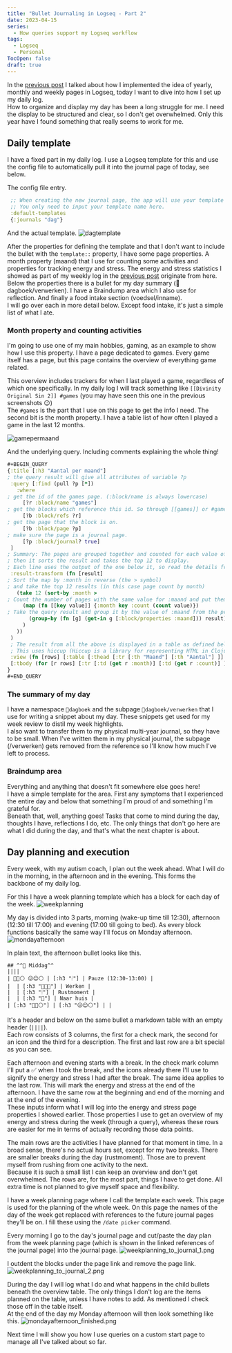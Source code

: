 ```yaml
---
title: "Bullet Journaling in Logseq - Part 2"
date: 2023-04-15
series: 
  - How queries support my Logseq workflow
tags: 
  - Logseq
  - Personal
TocOpen: false
draft: true
---
```

In the [previous post](../Bullet-Journaling-in-Logseq) I talked about how I implemented the idea of yearly, monthly and weekly pages in Logseq, today I want to dive into how I set up my daily log.  
How to organize and display my day has been a long struggle for me. I need the display to be structured and clear, so I don't get overwhelmed. Only this year have I found something that really seems to work for me.
## Daily template
I have a fixed part in my daily log. I use a Logseq template for this and use the config file to automatically pull it into the journal page of today, see below.

The config file entry.
```clojure
 ;; When creating the new journal page, the app will use your template if there is one.
 ;; You only need to input your template name here.
 :default-templates
 {:journals "dag"}
```

And the actual template.
![dagtemplate](dagtemplate.png)

After the properties for defining the template and that I don't want to include the bullet with the `template::` property, I have some page properties. A month property (maand) that I use for counting some activities and properties for tracking energy and stress. The energy and stress statistics I showed as part of my weekly log in the [previous post](../Bullet-Journaling-in-Logseq) originate from here.  
Below the properties there is a bullet for my day summary (📓dagboek/verwerken). I have a Braindump area which I also use for reflection. And finally a food intake section (voedsel/inname).  
I will go over each in more detail below. Except food intake, it's just a simple list of what I ate.
### Month property and counting activities
I'm going to use one of my main hobbies, gaming, as an example to show how I use this property. I have a page dedicated to games. Every game itself has a page, but this page contains the overview of everything game related.

This overview includes trackers for when I last played a game, regardless of which one specifically. In my daily log I will track something like `[[Divinity Original Sin 2]] #games` (you may have seen this one in the previous screenshots 😉)  
The `#games` is the part that I use on this page to get the info I need. The second bit is the month property. I have a table list of how often I played a game in the last 12 months.

![gamepermaand](gamepermaand.png)

And the underlying query. Including comments explaining the whole thing!
```clojure
#+BEGIN_QUERY 
{:title [:h3 "Aantal per maand"]
; the query result will give all attributes of variable ?p
 :query [:find (pull ?p [*]) 
   :where
; get the id of the games page. (:block/name is always lowercase)
     [?r :block/name "games"] 
; get the blocks which reference this id. So through [[games]] or #games
     [?b :block/refs ?r] 
; get the page that the block is on.
     [?b :block/page ?p] 
; make sure the page is a journal page.
     [?p :block/journal? true] 
 ]
; Summary: The pages are grouped together and counted for each value of :maand
; then it sorts the result and takes the top 12 to display.
; Each line uses the output of the one below it, so read the details from bottom to top
 :result-transform (fn [result] 
; Sort the map by :month in reverse (the > symbol)
; and take the top 12 results (in this case page count by month)
   (take 12 (sort-by :month > 
; Count the number of pages with the same value for :maand and put them in a key value pair.
     (map (fn [[key value]] {:month key :count (count value)}) 
; Take the query result and group it by the value of :maand from the properties attribute.
       (group-by (fn [g] (get-in g [:block/properties :maand])) result) 
     )
   ))
 )
 ; The result from all the above is displayed in a table as defined below.
 ; This uses hiccup (Hiccup is a library for representing HTML in Clojure)
 :view (fn [rows] [:table [:thead [:tr [:th "Maand"] [:th "Aantal"] ]] 
 [:tbody (for [r rows] [:tr [:td (get r :month)] [:td (get r :count)] ])] ])
}
#+END_QUERY
```
### The summary of my day
I have a namespace `📓dagboek` and the subpage `📓dagboek/verwerken` that I use for writing a snippet about my day. These snippets get used for my week review to distil my week highlights.  
I also want to transfer them to my physical multi-year journal, so they have to be small. When I've written them in my physical journal, the subpage (/verwerken) gets removed from the reference so I'll know how much I've left to process.
### Braindump area
Everything and anything that doesn't fit somewhere else goes here!  
I have a simple template for the area. First any symptoms that I experienced the entire day and below that something I'm proud of and something I'm grateful for.  
Beneath that, well, anything goes! Tasks that come to mind during the day, thoughts I have, reflections I do, etc. The only things that don't go here are what I did during the day, and that's what the next chapter is about.
## Day planning and execution
Every week, with my autism coach, I plan out the week ahead. What I will do in the morning, in the afternoon and in the evening. This forms the backbone of my daily log.

For this I have a week planning template which has a block for each day of the week. 
![weekplanning](weekplanning.png)

My day is divided into 3 parts, morning (wake-up time till 12:30), afternoon (12:30 till 17:00) and evening (17:00 till going to bed). As every block functions basically the same way I'll focus on Monday afternoon. 
![mondayafternoon](mondayafternoon.png)

In plain text, the afternoon bullet looks like this.
```
## ^^🌄 Middag^^
||||
| 🪫🔋⚪ 😖😌⚪ | [:h3 "🕯"] | Pauze (12:30-13:00) |
|  | [:h3 "👩🏽‍💻"] | Werken |
|  | [:h3 "🕯"] | Rustmoment |
|  | [:h3 "🚆"] | Naar huis |
| [:h3 "🪫🔋⚪"] | [:h3 "😖😌⚪"] | |
```
It's a header and below on the same bullet a markdown table with an empty header (`||||`).  
Each row consists of 3 columns, the first for a check mark, the second for an icon and the third for a description. The first and last row are a bit special as you can see.

Each afternoon and evening starts with a break. In the check mark column I'll put a ✅ when I took the break, and the icons already there I'll use to signify the energy and stress I had after the break. The same idea applies to the last row. This will mark the energy and stress at the end of the afternoon. I have the same row at the beginning and end of the morning and at the end of the evening.  
These inputs inform what I will log into the energy and stress page properties I showed earlier. Those properties I use to get an overview of my energy and stress during the week (through a query), whereas these rows are easier for me in terms of actually recording those data points.

The main rows are the activities I have planned for that moment in time. In a broad sense, there's no actual hours set, except for my two breaks. There are smaller breaks during the day (rustmoment). Those are to prevent myself from rushing from one activity to the next.  
Because it is such a small list I can keep an overview and don't get overwhelmed. The rows are, for the most part, things I have to get done. All extra time is not planned to give myself space and flexibility. 

I have a week planning page where I call the template each week. This page is used for the planning of the whole week. On this page the names of the day of the week get replaced with references to the future journal pages they'll be on. I fill these using the `/date picker` command.

Every morning I go to the day's journal page and cut/paste the day plan from the week planning page (which is shown in the linked references of the journal page) into the journal page. 
![weekplanning_to_journal_1.png](weekplanning_to_journal_1.png)

I outdent the blocks under the page link and remove the page link.
![weekplanning_to_journal_2.png](weekplanning_to_journal_2.png)

During the day I will log what I do and what happens in the child bullets beneath the overview table. The only things I don't log are the items planned on the table, unless I have notes to add. As mentioned I check those off in the table itself.  
At the end of the day my Monday afternoon will then look something like this.
![mondayafternoon_finished.png](mondayafternoon_finished.png)

Next time I will show you how I use queries on a custom start page to manage all I've talked about so far.
